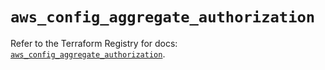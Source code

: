 # `aws_config_aggregate_authorization`

Refer to the Terraform Registry for docs: [`aws_config_aggregate_authorization`](https://registry.terraform.io/providers/hashicorp/aws/5.92.0/docs/resources/config_aggregate_authorization).
